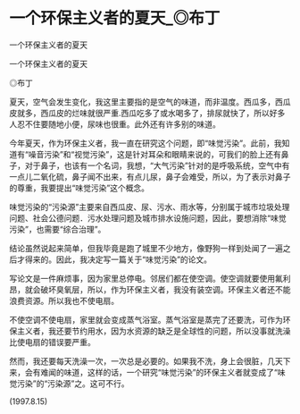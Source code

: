# 一个环保主义者的夏天_◎布丁

一个环保主义者的夏天

一个环保主义者的夏天

◎布丁

夏天，空气会发生变化，我这里主要指的是空气的味道，而非温度。西瓜多，西瓜皮就多，西瓜皮的烂味就很严重.西瓜吃多了或水喝多了，排尿就快了，所以好多人忍不住要随地小便，尿味也很重。此外还有许多别的味道。

今年夏天，作为环保主义者，我一直在研究这个问题，即“味觉污染”。此前，我知道有“噪音污染”和“视觉污染”，这是针对耳朵和眼睛来说的，可我们的脸上还有鼻子，对于鼻子，也该有一个名词，我想，“大气污染”针对的是呼吸系统，空气中有一点儿二氧化硫，鼻子闻不出来，有点儿尿，鼻子会难受，所以，为了表示对鼻子的尊重，我要提出“味觉污染”这个概念。

味觉污染的“污染源”主要来自西瓜皮、尿、污水、雨水等，分别属于城市垃圾处理问题、社会公德问题．污水处理问题及城市排水设施问题，因此，要想消除“味觉污染”，也需要“综合治理”。

结论虽然说起来简单，但我毕竟是跑了城里不少地方，像野狗一样到处闻了一遍之后才得来的。因此，我决定写一篇关于“味觉污染”的论文。

写论文是一件麻烦事，因为家里总停电。邻居们都在使空调。使空调就要使用氟利昂，就会破坏臭氧层，所以，作为环保主义者，我没有装空调。环保主义者还不能浪费资源。所以我也不使电扇。

不使空调不使电扇，家里就会变成蒸气浴室。蒸气浴室是蒸完了还要洗，可作为环保主义者，我还要节约用水，因为水资源的缺乏是全球性的问题，所以没事就洗澡比使电扇的错误要严重。

然而，我还要每天洗澡一次，一次总是必要的。如果我不洗，身上会很脏，几天下来，会有难闻的味道，这样的话，一个研究“味觉污染”的环保主义者就变成了“味觉污染”的“污染源”之。这可不行。

(1997.8.15)